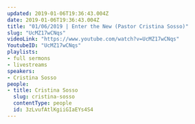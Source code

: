 ```yaml
---
updated: 2019-01-06T19:36:43.004Z
date: 2019-01-06T19:36:43.004Z
title: "01/06/2019 | Enter the New (Pastor Cristina Sosso)"
slug: "UcMZ17wCNqs"
videoLink: "https://www.youtube.com/watch?v=UcMZ17wCNqs"
YoutubeID: "UcMZ17wCNqs"
playlists:
- full sermons
- livestreams
speakers:
- Cristina Sosso
people:
- title: Cristina Sosso
  slug: cristina-sosso
  contentType: people
  id: 3zLvufAtlKgiiGIaEYs4S4
---
```

